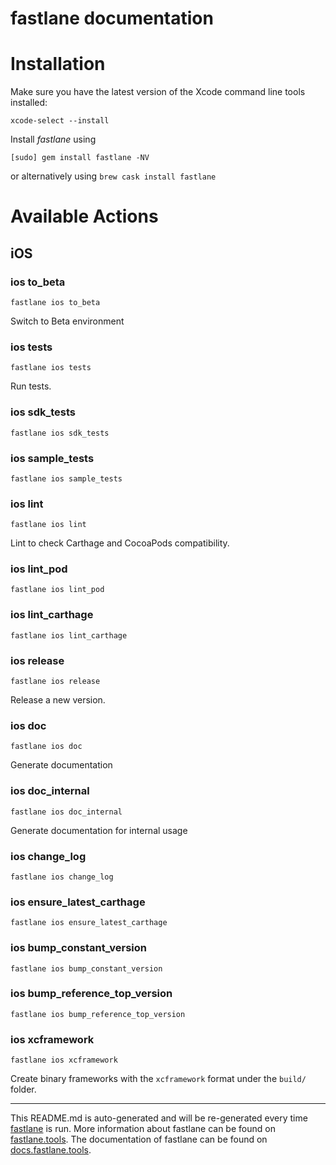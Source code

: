 fastlane documentation
================
# Installation

Make sure you have the latest version of the Xcode command line tools installed:

```
xcode-select --install
```

Install _fastlane_ using
```
[sudo] gem install fastlane -NV
```
or alternatively using `brew cask install fastlane`

# Available Actions
## iOS
### ios to_beta
```
fastlane ios to_beta
```
Switch to Beta environment
### ios tests
```
fastlane ios tests
```
Run tests.
### ios sdk_tests
```
fastlane ios sdk_tests
```

### ios sample_tests
```
fastlane ios sample_tests
```

### ios lint
```
fastlane ios lint
```
Lint to check Carthage and CocoaPods compatibility.
### ios lint_pod
```
fastlane ios lint_pod
```

### ios lint_carthage
```
fastlane ios lint_carthage
```

### ios release
```
fastlane ios release
```
Release a new version.
### ios doc
```
fastlane ios doc
```
Generate documentation
### ios doc_internal
```
fastlane ios doc_internal
```
Generate documentation for internal usage
### ios change_log
```
fastlane ios change_log
```

### ios ensure_latest_carthage
```
fastlane ios ensure_latest_carthage
```

### ios bump_constant_version
```
fastlane ios bump_constant_version
```

### ios bump_reference_top_version
```
fastlane ios bump_reference_top_version
```

### ios xcframework
```
fastlane ios xcframework
```
Create binary frameworks with the `xcframework` format under the `build/` folder.

----

This README.md is auto-generated and will be re-generated every time [fastlane](https://fastlane.tools) is run.
More information about fastlane can be found on [fastlane.tools](https://fastlane.tools).
The documentation of fastlane can be found on [docs.fastlane.tools](https://docs.fastlane.tools).
